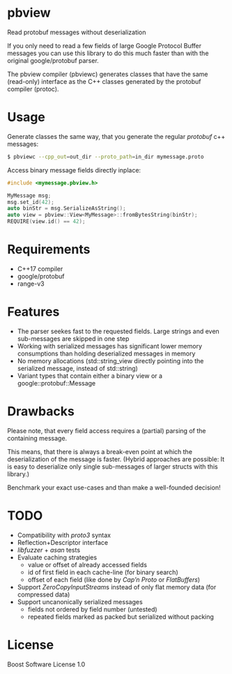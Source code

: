 # pbview
Read protobuf messages without deserialization

If you only need to read a few fields of large Google Protocol Buffer messages you can use this library to do this much faster than with the original google/protobuf parser.

The pbview compiler (pbviewc) generates classes that have the same (read-only) interface as the C++ classes generated by the protobuf compiler (protoc).

# Usage
Generate classes the same way, that you generate the regular *protobuf* c++ messages:
```sh
$ pbviewc --cpp_out=out_dir --proto_path=in_dir mymessage.proto
```

Access binary message fields directly inplace:

```cpp
#include <mymessage.pbview.h>

MyMessage msg;
msg.set_id(42);
auto binStr = msg.SerializeAsString();
auto view = pbview::View<MyMessage>::fromBytesString(binStr);
REQUIRE(view.id() == 42);
```

# Requirements
- C++17 compiler
- google/protobuf
- range-v3

# Features
- The parser seekes fast to the requested fields. Large strings and even sub-messages are skipped in one step
- Working with serialized messages has significant lower memory consumptions than holding deserialized messages in memory
- No memory allocations (std::string_view directly pointing into the serialized message, instead of std::string)
- Variant types that contain either a binary view or a google::protobuf::Message  

# Drawbacks
Please note, that every field access requires a (partial) parsing of the containing message.

This means, that there is always a break-even point at which the deserialization of the message is faster.
(Hybrid approaches are possible: It is easy to deserialize only single sub-messages of larger structs with this library.) 

Benchmark your exact use-cases and than make a well-founded decision!

# TODO
- Compatibility with *proto3* syntax 
- Reflection+Descriptor interface
- *libfuzzer* + *asan* tests
- Evaluate caching strategies
  - value or offset of already accessed fields
  - id of first field in each cache-line (for binary search)
  - offset of each field (like done by *Cap’n Proto* or *FlatBuffers*)
- Support *ZeroCopyInputStream*s instead of only flat memory data (for compressed data)
- Support uncanonically serialized messages
  - fields not ordered by field number (untested)
  - repeated fields marked as packed but serialized without packing

# License
Boost Software License 1.0
